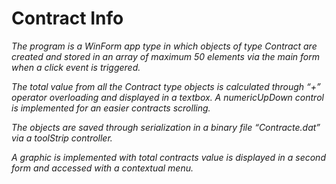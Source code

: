 # Contract Info
*The program is a WinForm app type in which objects of type Contract are created and stored in an array of maximum 50 elements via the main form when a click event is triggered.*

*The total value from all the Contract type objects is calculated through “+” operator overloading and displayed in a textbox.*
*A numericUpDown control is implemented for an easier contracts scrolling.*

*The objects are saved through serialization in a binary file “Contracte.dat” via a toolStrip controller.*

*A graphic is implemented with total contracts value is displayed in a second form and accessed with a contextual menu.*
